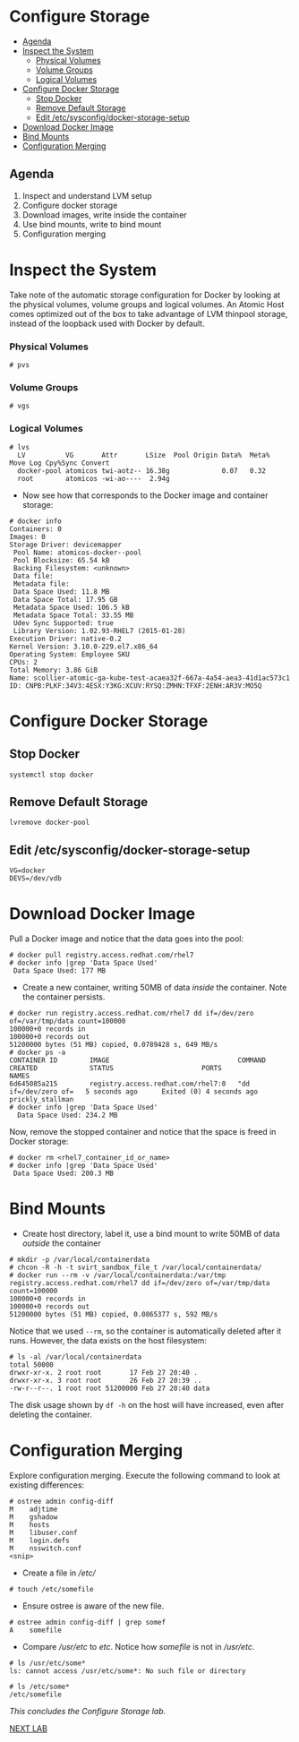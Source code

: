 # Configure Storage

<!-- MarkdownTOC depth=4 autolink=true bracket=round -->

- [Agenda](#agenda)
- [Inspect the System](#inspect-the-system)
  - [Physical Volumes](#physical-volumes)
  - [Volume Groups](#volume-groups)
  - [Logical Volumes](#logical-volumes)
- [Configure Docker Storage](#configure-docker-storage)
  - [Stop Docker](#stop-docker)
  - [Remove Default Storage](#remove-default-storage)
  - [Edit /etc/sysconfig/docker-storage-setup](#edit-etcsysconfigdocker-storage-setup)
- [Download Docker Image](#download-docker-image)
- [Bind Mounts](#bind-mounts)
- [Configuration Merging](#configuration-merging)

<!-- /MarkdownTOC -->

## Agenda

1. Inspect and understand LVM setup
1. Configure docker storage
1. Download images, write inside the container
1. Use bind mounts, write to bind mount
1. Configuration merging

# Inspect the System

Take note of the automatic storage configuration for Docker by looking at the physical volumes, volume groups and logical volumes. An Atomic Host comes optimized out of the box to take advantage of LVM thinpool storage, instead of the loopback used with Docker by default.

### Physical Volumes
```
# pvs
```

### Volume Groups
```
# vgs
```

### Logical Volumes
```
# lvs
  LV          VG       Attr       LSize  Pool Origin Data%  Meta%  Move Log Cpy%Sync Convert
  docker-pool atomicos twi-aotz-- 16.38g             0.07   0.32                            
  root        atomicos -wi-ao----  2.94g 
```

* Now see how that corresponds to the Docker image and container storage:

```
# docker info
Containers: 0
Images: 0
Storage Driver: devicemapper
 Pool Name: atomicos-docker--pool
 Pool Blocksize: 65.54 kB
 Backing Filesystem: <unknown>
 Data file:
 Metadata file:
 Data Space Used: 11.8 MB
 Data Space Total: 17.95 GB
 Metadata Space Used: 106.5 kB
 Metadata Space Total: 33.55 MB
 Udev Sync Supported: true
 Library Version: 1.02.93-RHEL7 (2015-01-28)
Execution Driver: native-0.2
Kernel Version: 3.10.0-229.el7.x86_64
Operating System: Employee SKU
CPUs: 2
Total Memory: 3.86 GiB
Name: scollier-atomic-ga-kube-test-acaea32f-667a-4a54-aea3-41d1ac573c1
ID: CNPB:PLKF:34V3:4ESX:Y3KG:XCUV:RYSQ:ZMHN:TFXF:2ENH:AR3V:MO5Q
```

# Configure Docker Storage

## Stop Docker

```
systemctl stop docker
```

## Remove Default Storage

```
lvremove docker-pool
```

## Edit /etc/sysconfig/docker-storage-setup

```
VG=docker
DEVS=/dev/vdb
```

# Download Docker Image

Pull a Docker image and notice that the data goes into the pool:

```
# docker pull registry.access.redhat.com/rhel7
# docker info |grep 'Data Space Used'
 Data Space Used: 177 MB
```

* Create a new container, writing 50MB of data *inside* the container. Note the container persists.

```
# docker run registry.access.redhat.com/rhel7 dd if=/dev/zero of=/var/tmp/data count=100000
100000+0 records in
100000+0 records out
51200000 bytes (51 MB) copied, 0.0789428 s, 649 MB/s
# docker ps -a 
CONTAINER ID        IMAGE                                COMMAND                CREATED             STATUS                      PORTS               NAMES
6d645085a215        registry.access.redhat.com/rhel7:0   "dd if=/dev/zero of=   5 seconds ago      Exited (0) 4 seconds ago                       prickly_stallman  
# docker info |grep 'Data Space Used'
  Data Space Used: 234.2 MB
```

Now, remove the stopped container and notice that the space is freed in Docker storage:
```
# docker rm <rhel7_container_id_or_name>
# docker info |grep 'Data Space Used'
 Data Space Used: 200.3 MB
```

# Bind Mounts

* Create host directory, label it, use a bind mount to write 50MB of data *outside* the container

```
# mkdir -p /var/local/containerdata
# chcon -R -h -t svirt_sandbox_file_t /var/local/containerdata/
# docker run --rm -v /var/local/containerdata:/var/tmp registry.access.redhat.com/rhel7 dd if=/dev/zero of=/var/tmp/data count=100000
100000+0 records in
100000+0 records out
51200000 bytes (51 MB) copied, 0.0865377 s, 592 MB/s
```

Notice that we used `--rm`, so the container is automatically deleted after it runs. However, the data exists on the host filesystem:

```
# ls -al /var/local/containerdata
total 50000
drwxr-xr-x. 2 root root       17 Feb 27 20:40 .
drwxr-xr-x. 3 root root       26 Feb 27 20:39 ..
-rw-r--r--. 1 root root 51200000 Feb 27 20:40 data
```

The disk usage shown by `df -h` on the host will have increased, even after deleting the container.

# Configuration Merging

Explore configuration merging. Execute the following command to look at existing differences:

```
# ostree admin config-diff
M    adjtime
M    gshadow
M    hosts
M    libuser.conf
M    login.defs
M    nsswitch.conf
<snip>
```

* Create a file in _/etc/_

```
# touch /etc/somefile
```

* Ensure ostree is aware of the new file.


```
# ostree admin config-diff | grep somef
A    somefile
```

* Compare _/usr/etc_ to _etc_. Notice how _somefile_ is not in _/usr/etc_.

```
# ls /usr/etc/some*
ls: cannot access /usr/etc/some*: No such file or directory
 
# ls /etc/some*
/etc/somefile
```

*This concludes the Configure Storage lab.*

[NEXT LAB](manageAtomicHosts.md)
